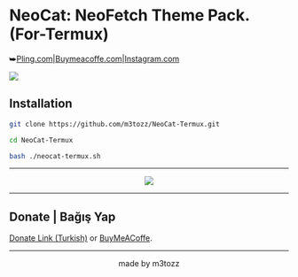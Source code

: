 # NeoCat: NeoFetch Theme Pack. (For-Termux)
⮩<a href="https://www.pling.com/p/2034925/">Pling.com</a>|<a href="https://www.buymeacoffee.com/m3tozz/">Buymeacoffe.com</a>|<a href="https://www.instagram.com/metinzuhree/">Instagram.com</a>
<p align="left"><img src="https://github.com/m3tozz/NeoCat-Termux/assets/79897762/ad6a5fbd-f913-41a1-81e8-ad9fc186cfac"
                     
--------------------------------------------------------------------------
Installation
--
```bash
git clone https://github.com/m3tozz/NeoCat-Termux.git
```
```bash
cd NeoCat-Termux
```
```bash
bash ./neocat-termux.sh
```

--------------------------------------------------------------------------

<p align="center"><img src="https://github.com/m3tozz/NeoCat-Termux/assets/79897762/64f45dc3-55bc-437c-bdbd-8c4e3ef72b16"> 

--------------------------------------------------------------------------
Donate | Bağış Yap
 --
 <p align="left"><a href="https://kreosus.com/m3tozzch4rm">Donate Link (Turkish)</a> or <align="right"><a href="https://www.buymeacoffee.com/m3tozz">BuyMeACoffe</a>.
 
--------------------------------------------------------------------------
<p align="center">made by m3tozz
